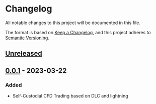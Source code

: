 # Changelog

All notable changes to this project will be documented in this file.

The format is based on [Keep a Changelog](https://keepachangelog.com/en/1.0.0/),
and this project adheres to [Semantic Versioning](https://semver.org/spec/v2.0.0.html).

## [Unreleased]

## [0.0.1] - 2023-03-22

### Added

- Self-Custodial CFD Trading based on DLC and lightning

[Unreleased]: https://github.com/holzeis/10101/compare/0.0.1...HEAD
[0.0.1]: https://github.com/holzeis/10101/compare/ba3b35915b2c9f64f1d70665d8ebf951fc925195...0.0.1
